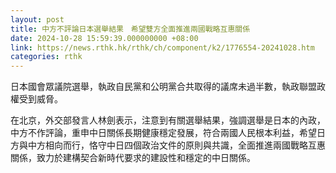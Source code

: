 ```yaml
---
layout: post
title: 中方不評論日本選舉結果　希望雙方全面推進兩國戰略互惠關係
date: 2024-10-28 15:59:39.000000000 +08:00
link: https://news.rthk.hk/rthk/ch/component/k2/1776554-20241028.htm
categories: rthk
---
```


日本國會眾議院選舉，執政自民黨和公明黨合共取得的議席未過半數，執政聯盟政權受到威脅。

在北京，外交部發言人林劍表示，注意到有關選舉結果，強調選舉是日本的內政，中方不作評論，重申中日關係長期健康穩定發展，符合兩國人民根本利益，希望日方與中方相向而行，恪守中日四個政治文件的原則與共識，全面推進兩國戰略互惠關係，致力於建構契合新時代要求的建設性和穩定的中日關係。
